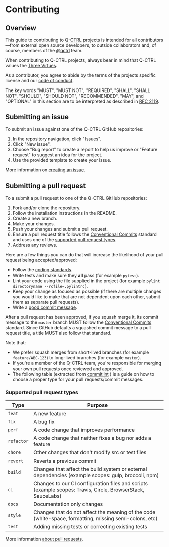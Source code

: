 # Contributing

## Overview

This guide to contributing to [Q-CTRL](https://q-ctrl.com/) projects is intended for all contributors—from external open source developers, to outside collaborators and, of course, members of the [@qctrl](https://github.com/qctrl) team.

When contributing to Q-CTRL projects, always bear in mind that Q-CTRL values the [Three Virtues](https://thethreevirtues.com/).

As a contributor, you agree to abide by the terms of the projects specific license and our [code of conduct](https://github.com/qctrl/.github/blob/master/CODE_OF_CONDUCT.md).

The key words "MUST", "MUST NOT", "REQUIRED", "SHALL", "SHALL NOT", "SHOULD", "SHOULD NOT", "RECOMMENDED",  "MAY", and "OPTIONAL" in this section are to be interpreted as described in [RFC 2119](https://www.ietf.org/rfc/rfc2119).

## Submitting an issue

To submit an issue against one of the Q-CTRL GitHub repositories:

1. In the repository navigation, click "Issues".
1. Click "New issue".
1. Choose "Bug report" to create a report to help us improve or "Feature request" to suggest an idea for the project.
1. Use the provided template to create your issue.

More information on [creating an issue](https://docs.github.com/en/issues/tracking-your-work-with-issues/creating-an-issue).

## Submitting a pull request

To a submit a pull request to one of the Q-CTRL GitHub repositories:

1. Fork and/or clone the repository.
1. Follow the installation instructions in the README.
1. Create a new branch.
1. Make your changes.
1. Push your changes and submit a pull request.
1. Ensure a pull request title follows the [Conventional Commits](https://www.conventionalcommits.org/) standard and uses one of the [supported pull request types](#supported-pull-request-types).
1. Address any reviews.

Here are a few things you can do that will increase the likelihood of your pull request being accepted/approved:

- Follow the [coding standards](https://code.q-ctrl.com/).
- Write tests and make sure they **all** pass (for example `pytest`).
- Lint your code using the file supplied in the project (for example `pylint directoryname --rcfile=.pylintrc`).
- Keep your change as focused as possible (if there are multiple changes you would like to make that are not dependent upon each other, submit them as separate pull requests).
- Write a [good commit message](https://tbaggery.com/2008/04/19/a-note-about-git-commit-messages.html).

After a pull request has been approved, if you squash merge it, its commit message to the `master` branch MUST follow the [Conventional Commits](https://www.conventionalcommits.org/) standard. Since GitHub defaults a squashed commit message to a pull request title, a title MUST also follow that standard.

Note that:

- We prefer squash merges from short-lived branches (for example `feature/ABC-123`) to long-lived branches (for example `master`).
- If you're a member of the Q-CTRL team, you're responsible for merging your own pull requests once reviewed and approved.
- The following table (extracted from [commitlint](https://github.com/conventional-changelog/commitlint/blob/c936401be64dfc82b2efb69e4e17060f4c9cc3a3/%40commitlint/config-conventional/index.js#L39) ) is a guide on how to choose a proper type for your pull requests/commit messages.

### Supported pull request types

| Type       | Purpose                                                                                                    |
| ---------- | ---------------------------------------------------------------------------------------------------------- |
| `feat`     | A new feature                                                                                              |
| `fix`      | A bug fix                                                                                                  |
| `perf`     | A code change that improves performance                                                                    |
| `refactor` | A code change that neither fixes a bug nor adds a feature                                                  |
| `chore`    | Other changes that don't modify src or test files                                                          |
| `revert`   | Reverts a previous commit                                                                                  |
| `build`    | Changes that affect the build system or external dependencies (example scopes: gulp, broccoli, npm)        |
| `ci`       | Changes to our CI configuration files and scripts (example scopes: Travis, Circle, BrowserStack, SauceLabs)|
| `docs`     | Documentation only changes                                                                                 |
| `style`    | Changes that do not affect the meaning of the code (white-space, formatting, missing semi-colons, etc)     |
| `test`     | Adding missing tests or correcting existing tests                                                          |

More information [about pull requests](https://docs.github.com/en/pull-requests/collaborating-with-pull-requests/proposing-changes-to-your-work-with-pull-requests/about-pull-requests).
